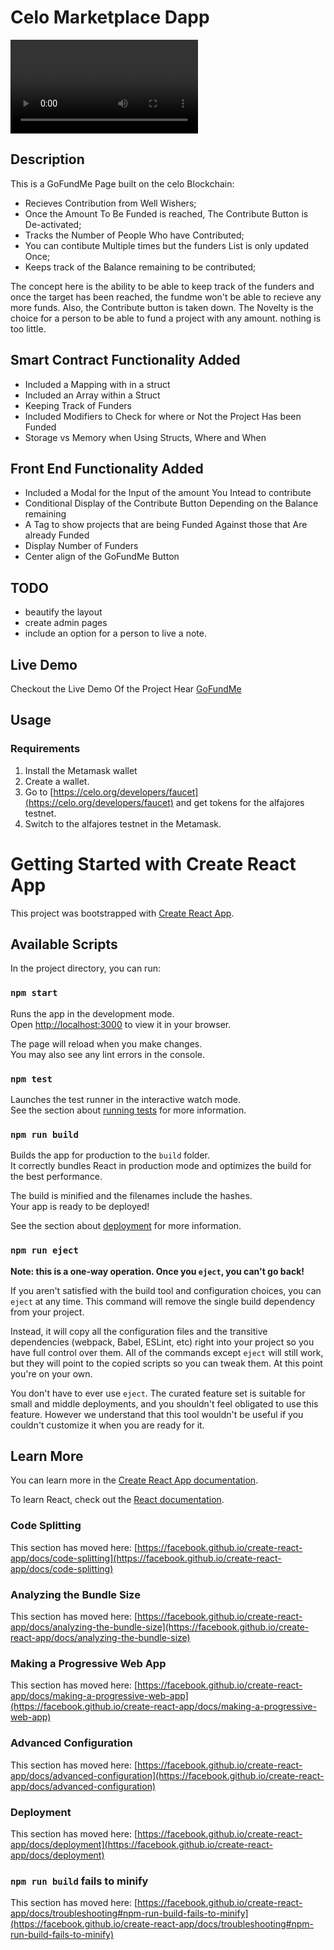 # Celo Marketplace Dapp

![](img/devApes.mp4)

## Description

This is a GoFundMe Page built on the celo Blockchain:

- Recieves Contribution from Well Wishers;
- Once the Amount To Be Funded is reached, The Contribute Button is De-activated;
- Tracks the Number of People Who have Contributed;
- You can contibute Multiple times but the funders List is only updated Once;
- Keeps track of the Balance remaining to be contributed;

The concept here is the ability to be able to keep track of the funders and once the target has been reached, the fundme won't be able to recieve any more funds. Also, the Contribute button is taken down. The Novelty is the choice for a person to be able to fund a project with any amount. nothing is too little.

## Smart Contract Functionality Added

- Included a Mapping with in a struct
- Included an Array within a Struct
- Keeping Track of Funders
- Included Modifiers to Check for where or Not the Project Has been Funded
- Storage vs Memory when Using Structs, Where and When

## Front End Functionality Added

- Included a Modal for the Input of the amount You Intead to contribute
- Conditional Display of the Contribute Button Depending on the Balance remaining
- A Tag to show projects that are being Funded Against those that Are already Funded
- Display Number of Funders
- Center align of the GoFundMe Button

## TODO

- beautify the layout
- create admin pages
- include an option for a person to live a note.

## Live Demo

Checkout the Live Demo Of the Project Hear [GoFundMe](https://eliashezron.github.io/celoGoFundMe/)

## Usage

### Requirements

1. Install the Metamask wallet
2. Create a wallet.
3. Go to [https://celo.org/developers/faucet](https://celo.org/developers/faucet) and get tokens for the alfajores testnet.
4. Switch to the alfajores testnet in the Metamask.

# Getting Started with Create React App

This project was bootstrapped with [Create React App](https://github.com/facebook/create-react-app).

## Available Scripts

In the project directory, you can run:

### `npm start`

Runs the app in the development mode.\
Open [http://localhost:3000](http://localhost:3000) to view it in your browser.

The page will reload when you make changes.\
You may also see any lint errors in the console.

### `npm test`

Launches the test runner in the interactive watch mode.\
See the section about [running tests](https://facebook.github.io/create-react-app/docs/running-tests) for more information.

### `npm run build`

Builds the app for production to the `build` folder.\
It correctly bundles React in production mode and optimizes the build for the best performance.

The build is minified and the filenames include the hashes.\
Your app is ready to be deployed!

See the section about [deployment](https://facebook.github.io/create-react-app/docs/deployment) for more information.

### `npm run eject`

**Note: this is a one-way operation. Once you `eject`, you can't go back!**

If you aren't satisfied with the build tool and configuration choices, you can `eject` at any time. This command will remove the single build dependency from your project.

Instead, it will copy all the configuration files and the transitive dependencies (webpack, Babel, ESLint, etc) right into your project so you have full control over them. All of the commands except `eject` will still work, but they will point to the copied scripts so you can tweak them. At this point you're on your own.

You don't have to ever use `eject`. The curated feature set is suitable for small and middle deployments, and you shouldn't feel obligated to use this feature. However we understand that this tool wouldn't be useful if you couldn't customize it when you are ready for it.

## Learn More

You can learn more in the [Create React App documentation](https://facebook.github.io/create-react-app/docs/getting-started).

To learn React, check out the [React documentation](https://reactjs.org/).

### Code Splitting

This section has moved here: [https://facebook.github.io/create-react-app/docs/code-splitting](https://facebook.github.io/create-react-app/docs/code-splitting)

### Analyzing the Bundle Size

This section has moved here: [https://facebook.github.io/create-react-app/docs/analyzing-the-bundle-size](https://facebook.github.io/create-react-app/docs/analyzing-the-bundle-size)

### Making a Progressive Web App

This section has moved here: [https://facebook.github.io/create-react-app/docs/making-a-progressive-web-app](https://facebook.github.io/create-react-app/docs/making-a-progressive-web-app)

### Advanced Configuration

This section has moved here: [https://facebook.github.io/create-react-app/docs/advanced-configuration](https://facebook.github.io/create-react-app/docs/advanced-configuration)

### Deployment

This section has moved here: [https://facebook.github.io/create-react-app/docs/deployment](https://facebook.github.io/create-react-app/docs/deployment)

### `npm run build` fails to minify

This section has moved here: [https://facebook.github.io/create-react-app/docs/troubleshooting#npm-run-build-fails-to-minify](https://facebook.github.io/create-react-app/docs/troubleshooting#npm-run-build-fails-to-minify)
